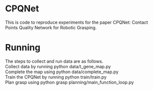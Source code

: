 # CPQNet
This is code to reproduce experiments for the paper CPQNet: Contact Points Quality Network for Robotic Grasping.

# Running
The steps to collect and run data are as follows. <br>
Collect data by running python data/t_gene_map.py <br>
Complete the map using python data/complete_map.py <br>
Train the CPQNet by running python train/train.py <br> 
Plan grasp using python grasp planning/main_function_loop.py




